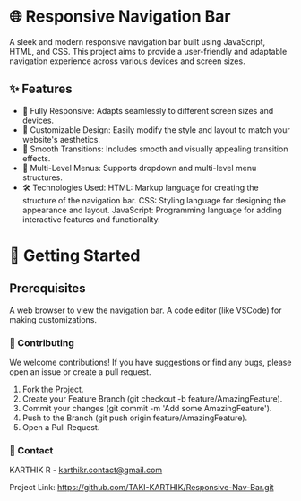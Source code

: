# 🌐 Responsive Navigation Bar
A sleek and modern responsive navigation bar built using JavaScript, HTML, and CSS. This project aims to provide a user-friendly and adaptable navigation experience across various devices and screen sizes.

## ✨ Features
- 📱 Fully Responsive: Adapts seamlessly to different screen sizes and devices.
- 🎨 Customizable Design: Easily modify the style and layout to match your website's aesthetics.
- 🔀 Smooth Transitions: Includes smooth and visually appealing transition effects.
- 📁 Multi-Level Menus: Supports dropdown and multi-level menu structures.
- 🛠️ Technologies Used:
HTML: Markup language for creating the structure of the navigation bar.
CSS: Styling language for designing the appearance and layout.
JavaScript: Programming language for adding interactive features and functionality.


# 🚀 Getting Started
## Prerequisites
A web browser to view the navigation bar.
A code editor (like VSCode) for making customizations.

### 🤝 Contributing
We welcome contributions! If you have suggestions or find any bugs, please open an issue or create a pull request.

1. Fork the Project.
2. Create your Feature Branch (git checkout -b feature/AmazingFeature).
3. Commit your changes (git commit -m 'Add some AmazingFeature').
4. Push to the Branch (git push origin feature/AmazingFeature).
5. Open a Pull Request.

### 📧 Contact
KARTHIK R - karthikr.contact@gmail.com

Project Link: https://github.com/TAKI-KARTHIK/Responsive-Nav-Bar.git
